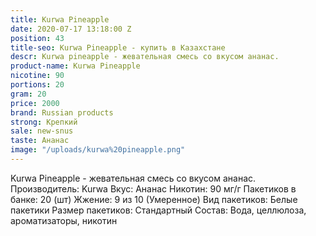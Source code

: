 ```yaml
---
title: Kurwa Pineapple
date: 2020-07-17 13:18:00 Z
position: 43
title-seo: Kurwa Pineapple - купить в Казахстане
descr: Kurwa pineapple - жевательная смесь со вкусом ананас.
product-name: Kurwa Pineapple
nicotine: 90
portions: 20
gram: 20
price: 2000
brand: Russian products
strong: Крепкий
sale: new-snus
taste: Ананас
image: "/uploads/kurwa%20pineapple.png"
---
```


Kurwa Pineapple - жевательная смесь со вкусом ананас. Производитель: Kurwa 
Вкус: Ананас
Никотин: 90 мг/г 
Пакетиков в банке: 20 (шт) 
Жжение: 9 из 10 (Умеренное) 
Вид пакетиков: Белые пакетики Размер пакетиков: Стандартный Состав: Вода, целлюлоза, ароматизаторы, никотин